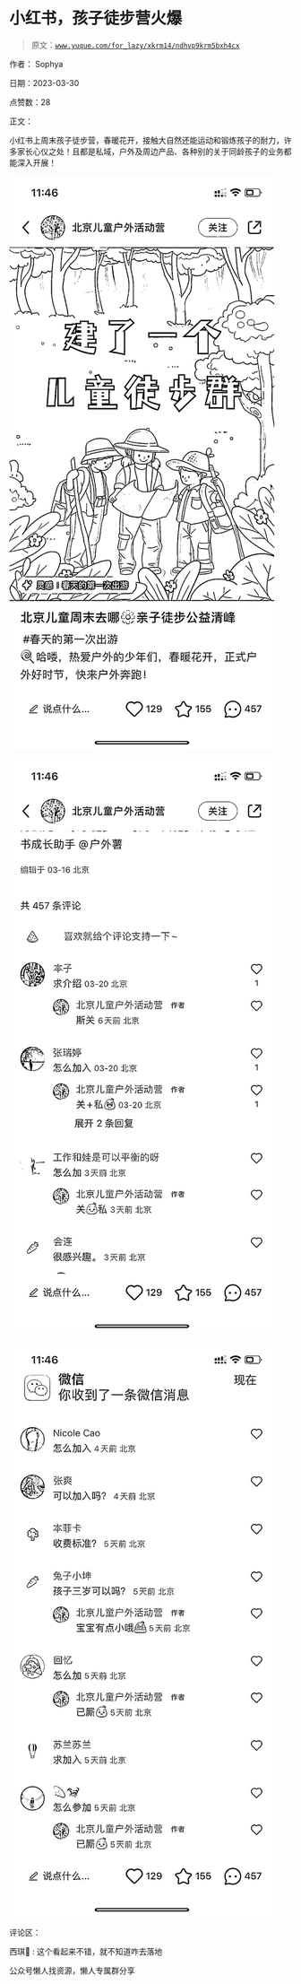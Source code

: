 # 小红书，孩子徒步营火爆

> 原文：[`www.yuque.com/for_lazy/xkrm14/ndhvp9krm5bxh4cx`](https://www.yuque.com/for_lazy/xkrm14/ndhvp9krm5bxh4cx)



作者： Sophya



日期：2023-03-30



点赞数：28



正文：



小红书上周末孩子徒步营，春暖花开，接触大自然还能运动和锻炼孩子的耐力，许多家长心仪之处！且都是私域，户外及周边产品、各种别的关于同龄孩子的业务都能深入开展！



![](img/558b1bf3fb73d6dabe472dfa300143f6.png)  

![](img/6ef010f11d057430ce0ca991bef96c25.png)  

![](img/82dc5a1117b4c70916c40dab66af2fdc.png)  

评论区：



西琪💫 : 这个看起来不错，就不知道咋去落地



公众号懒人找资源，懒人专属群分享

